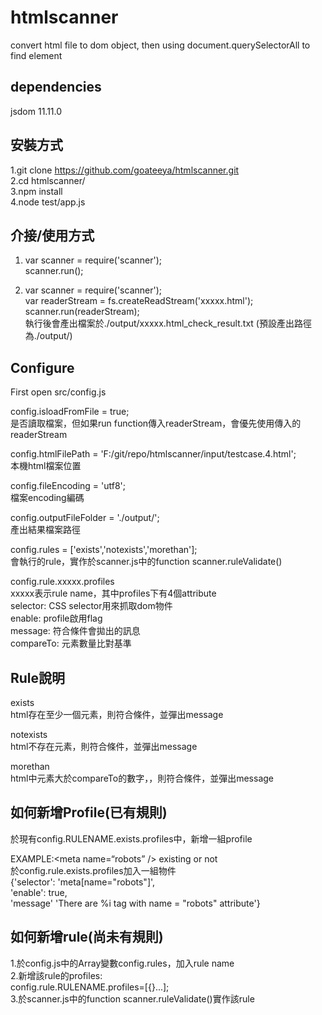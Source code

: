 # htmlscanner  
convert html file to dom object, then using document.querySelectorAll to find element  
  
dependencies  
--
jsdom 11.11.0

安裝方式  
--
1.git clone https://github.com/goateeya/htmlscanner.git  
2.cd htmlscanner/  
3.npm install  
4.node test/app.js  
  
介接/使用方式  
--  
1. var scanner = require('scanner');  
scanner.run();  
  
2. var scanner = require('scanner');  
var readerStream = fs.createReadStream('xxxxx.html');  
scanner.run(readerStream);  
執行後會產出檔案於./output/xxxxx.html_check_result.txt (預設產出路徑為./output/)  
  
Configure  
--
First open src/config.js  

config.isloadFromFile = true;  
是否讀取檔案，但如果run function傳入readerStream，會優先使用傳入的readerStream  
  
config.htmlFilePath = 'F:/git/repo/htmlscanner/input/testcase.4.html';  
本機html檔案位置  
  
config.fileEncoding = 'utf8';  
檔案encoding編碼  
  
config.outputFileFolder = './output/';  
產出結果檔案路徑  
  
config.rules = ['exists','notexists','morethan'];  
會執行的rule，實作於scanner.js中的function scanner.ruleValidate()  
  
config.rule.xxxxx.profiles  
xxxxx表示rule name，其中profiles下有4個attribute  
selector: CSS selector用來抓取dom物件  
enable: profile啟用flag  
message: 符合條件會拋出的訊息  
compareTo: 元素數量比對基準
  
Rule說明  
--
exists  
html存在至少一個元素，則符合條件，並彈出message  
  
notexists  
html不存在元素，則符合條件，並彈出message  
  
morethan  
html中元素大於compareTo的數字，，則符合條件，並彈出message  
  
如何新增Profile(已有規則)  
--  
於現有config.RULENAME.exists.profiles中，新增一組profile  
  
EXAMPLE:\<meta name=“robots” /\> existing or not  
於config.rule.exists.profiles加入一組物件  
{'selector': 'meta[name="robots"]',  
'enable': true,  
'message' 'There are %i <meta> tag with name = "robots" attribute'}  
  
如何新增rule(尚未有規則)  
--
1.於config.js中的Array變數config.rules，加入rule name  
2.新增該rule的profiles:  
config.rule.RULENAME.profiles=[{}...];  
3.於scanner.js中的function scanner.ruleValidate()實作該rule
